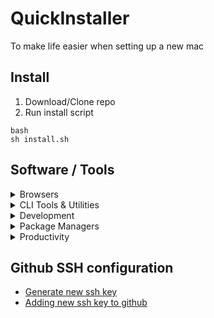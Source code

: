 # QuickInstaller
To make life easier when setting up a new mac

## Install

1. Download/Clone repo
2. Run install script

```
bash 
sh install.sh
```

## Software / Tools

<details>
<summary>Browsers</summary>

- [Chrome](https://www.google.com/chrome/browser/desktop/)

</details>

<details>
<summary>CLI Tools & Utilities</summary>

- [Fastlane](https://fastlane.tools/)
- [Carthage](https://github.com/Carthage/Carthage/)
- [Cocoapods](https://cocoapods.org/)

</details>

<details>
<summary>Development</summary>

- [XCode](https://developer.apple.com/xcode/)
- [Visual Studio Code](https://code.visualstudio.com/)
- [Sublime Text](https://www.sublimetext.com/)
- [Postman](https://www.getpostman.com/)
- [Docker](https://docs.docker.com/docker-for-mac/install/)

</details>

<details>
<summary>Package Managers</summary>

- [Homebrew](http://brew.sh/)
- [Yarn](https://yarnpkg.com/en/)

</details>

<details>
<summary>Productivity</summary>

- [Flycut (Clipboard manager)](https://apps.apple.com/us/app/flycut-clipboard-manager/id442160987?mt=12)
- [1Password](https://1password.com/)
- [Todoist](https://todoist.com/downloads/mac)
- [Slack](https://slack.com/intl/en-in/downloads/mac)

</details>

## Github SSH configuration
- [Generate new ssh key](https://help.github.com/articles/generating-a-new-ssh-key-and-adding-it-to-the-ssh-agent/#generating-a-new-ssh-key)
- [Adding new ssh key to github](https://help.github.com/articles/adding-a-new-ssh-key-to-your-github-account)
